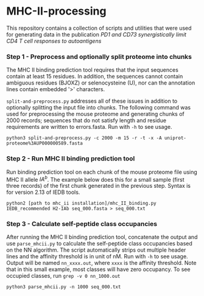 # MHC-II-processing

This repository contains a collection of scripts and utilities that
were used for generating data in the publication *PD1 and CD73
synergistically limit CD4 T cell responses to autoantigens*

### Step 1 - Preprocess and optionally split proteome into chunks

The MHC II binding prediction tool requires that the input sequences
contain at least 15 residues. In addition, the sequences cannot
contain ambiguous residues (BJOXZ) or selenocysteine (U), nor can the
annotation lines contain embedded '>' characters.

`split-and-preprocess.py` addresses all of these issues in addition to
optionally splitting the input file into chunks. The following command
was used for preprocessing the mouse proteome and generating chunks of
2000 records; sequences that do not satisfy length and residue
requirements are written to errors.fasta. Run with `-h` to see usage.

```
python3 split-and-preprocess.py -c 2000 -m 15 -r -t -x -A uniprot-proteome%3AUP000000589.fasta
```

### Step 2 - Run MHC II binding prediction tool

Run binding prediction tool on each chunk of the mouse proteome file
using MHC II allele $IA^b$. The example below does this for a small
sample (first three records) of the first chunk generated in the
previous step. Syntax is for version 2.13 of IEDB tools. 

```
python2 [path to mhc_ii installation]/mhc_II_binding.py IEDB_recommended H2-IAb seq_000.fasta > seq_000.txt
```

### Step 3 - Calculate self-peptide class occupancies

After running the MHC II binding prediction tool, concatenate the
output and use `parse_mhcii.py` to calculate the self-peptide class
occupancies based on the NN algorithm. The script automatically strips
out multiple header lines and the affinity threshold is in unit of
nM. Run with `-h` to see usage. Output will be named `nn_xxxx.out`,
where `xxxx` is the affinity threshold. Note that in this small
example, most classes will have zero occupancy. To see occupied
classes, run `grep -v 0 nn_1000.out`

```
python3 parse_mhcii.py -n 1000 seq_000.txt
```
